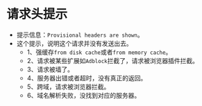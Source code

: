 # 请求头提示
* 提示信息：`Provisional headers are shown`。
* 这个提示，说明这个请求并没有发送出去。
    - 1、强缓存`from disk cache`或者`from memory cache`。
    - 2、请求被某些扩展如`Adblock`拦截了，请求被浏览器插件拦截。
    - 3、请求被墙了。
    - 4、服务器出错或者超时，没有真正的返回。
    - 5、跨域，请求被浏览器拦截。
    - 6、域名解析失败，没找到对应的服务器。

